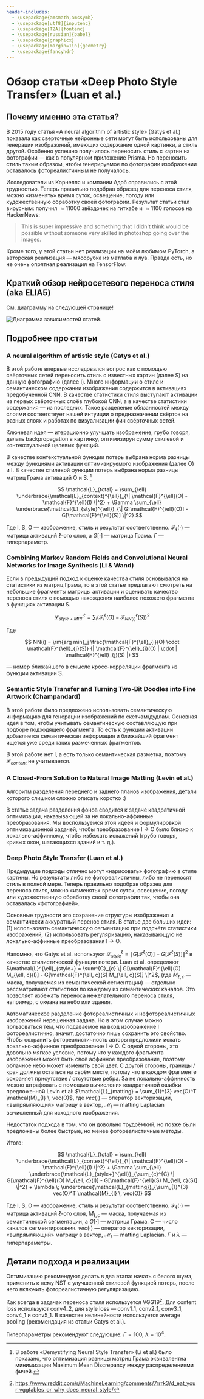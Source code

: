 ```yaml
---
header-includes:
  - \usepackage{amsmath,amssymb}
  - \usepackage[utf8]{inputenc}
  - \usepackage[T2A]{fontenc}
  - \usepackage[russian]{babel}
  - \usepackage{graphicx}
  - \usepackage[margin=1in]{geometry}
  - \usepackage{fancyhdr}
---
```


# Обзор статьи «Deep Photo Style Transfer» (Luan et al.)

## Почему именно эта статья?

В 2015 году статья «A neural algorithm of artistic style» (Gatys et al.) показала как сверточные нейронные сети могут быть использованы для генерации изображений, имеющих содержание одной картинки, а стиль другой. Особенно успешно получилось переносить стиль с картин на фотографии — как в популярном приложение Prisma. Но переносить стиль таким образом, чтобы генерируемое по фотографии изображении оставалось фотореалистичным не получалось.

Исследователи из Корнелля и компании Адоб справились с этой трудностью. Теперь правильно подобрав образец для переноса стиля, можно «изменять» время суток, освещение, погоду или художественную обработку своей фотографии. Результат статьи стал вирусным: получил $\approx 11000$ звёздочек на гитхабе и $\approx 1100$ голосов на HackerNews:

> This is super impressive and something that I didn't think would be possible without someone very skilled in photoshop going over the images.

Кроме того, у этой статьи нет реализации на моём любимом PyTorch, а авторская реализация — мясорубка из матлаба и луа. Правда есть, но не очень опрятная реализация на TensorFlow.

## Краткий обзор нейросетевого переноса стиля (aka ELIA5)

См. диаграмму на следующей странице! 

![Диаграмма зависимостей статей.](paper-dependencies.png)

## Подробнее про статьи

### A neural algorithm of artistic style (Gatys et al.)

В этой работе впервые исследовался вопрос как с помощью свёрточных сетей переносить стиль с известных картин (далее S) на данную фотографию (далее I). Много информации о стиле и семантическом содержании изображения содержится в активациях предобученной CNN. В качестве статистики стиля выступают активации из первых свёрточных слоёв глубокой CNN, а в качестве статистики содержания — из последних. Такое разделение обязанностей между слоями соответствует нашей интуиции о предназначении свёрток на разных слоях и работах по визуализации фич свёрточных сетей.  

Ключевая идея — итерационно улучшать изображение, грубо говоря, делать backpropagation в картинку, оптимизируя сумму стилевой и контекстуальной целевых функций.

В качестве контекстуальной функции потерь выбрана норма разницы между функциями активации оптимизируемого изображения (далее O) и I. В качестве стилевой функции потерь выбрана норма разницы матриц Грама активаций O и S. [^1]

$$
\mathcal{L}_{total} = 
\sum_{\ell} \underbrace{\mathcal{L}_{context}^{\ell}}_{\| \mathcal{F}^{\ell}(O) - \mathcal{F}^{\ell}(I) \|^2}
+
\Gamma \sum_{\ell} \underbrace{\mathcal{L}_{style}^{\ell}}_{\| G[\mathcal{F}^{\ell}(O)] - G[\mathcal{F}^{\ell}(S)] \|^2}
$$

Где I, S, O — изображение, стиль и результат соответственно. $\mathcal{F}_{\ell}(\cdot)$ — матрица активаций $\ell$-ого слоя, а $G[\cdot]$ — матрица Грама. $\Gamma$ — гиперпараметр. 

### Combining Markov Random Fields and Convolutional Neural Networks for Image Synthesis (Li & Wand)

Если в предыдущий подход к оценке качества стиля основывался на статистики из матриц Грама, то в этой статье предлагают смотреть на небольшие фрагменты матрицы активации и оценивать качество переноса стиля с помощью нахождения наиболее похожего фрагмента в функциях активации S.

$$
\mathcal{L}^{\ell}_{style+MRF} = \sum_i \left( \mathcal{F}^{\ell}_{i}(O) - \mathcal{F}^{\ell}_{NN(i)}(S) \right)^2
$$

Где 

$$ NN(i) =
\rm{arg min}_j
\frac{\mathcal{F}^{\ell}_{i}(O) \cdot \mathcal{F}^{\ell}_{j}(S)}
{| \mathcal{F}^{\ell}_{i}(O) | \cdot | \mathcal{F}^{\ell}_{j}(S) |}
$$ 

— номер ближайшего в смысле кросс-корреляции фрагмента из функции активации S.

### Semantic Style Transfer and Turning Two-Bit Doodles into Fine Artwork (Champandard)

В этой работе было предложено использовать семантическую информацию для генерации изображений по скетчам/дудлам. Основная идея в том, чтобы учитывать семантическую составляющую при подборе подходящего фрагмента. То есть к функции активации добавляется семантическая информация и ближайший фрагмент ищется уже среди таких размеченных фрагментов.

В этой работе нет I, а есть только семантическая разметка, поэтому $\mathcal{L}_{content}$ не учитывается.

### A Closed-From Solution to Natural Image Matting (Levin et al.)

Алгоритм разделения переднего и заднего планов изображения, детали которого слишком сложно описать коротко :)

В статье задача разделения фонов сводится к задаче квадратичной оптимизации, наказывающей за не локально-аффинные преобразования. Мы воспользуемся этой идеей и формулировкой оптимизационной задачей, чтобы преобразование I → O было близко к локально-аффинному, чтобы избежать искажений (грубо говоря, кривых окон, шатающихся зданий и т. д.). 

### Deep Photo Style Transfer (Luan et al.)

Предыдущие подходы отлично могут «нарисовать» фотографию в стиле картины. Но результаты либо не фотореалистичны, либо не переносят стиль в полной мере. Теперь правильно подобрав образец для переноса стиля, можно «изменять» время суток, освещение, погоду или художественную обработку своей фотографии так, чтобы она оставалась «фотографией».

Основные трудности это сохранение структуры изображения и семантически аккуратный перенос стиля. В статье две больших идеи: (1) использовать семантическую сегментацию при подсчёте статистики изображений, (2) использовать регуляризацию, наказывающую не локально-аффинные преобразования I → O.

Напомню, что Gatys et al. используют $\mathcal{L}^{\ell}_{style} = \| G[\mathcal{F}^{\ell}(O)] - G[\mathcal{F}^{\ell}(S)] \|^2$ в качестве стилистической функции потери. Luan et al. определяют $\mathcal{L}^{\ell}_{style+} = \sum^{C}_{c} \| G[\mathcal{F}^{\ell}(O) M_{\ell, c}(I)] - G[\mathcal{F}^{\ell, c}(S) M_{\ell, c}(S)] \|^2$, (где $M_{\ell, c}$ — маска, получаемая из семантической сегментации) — отдельно рассматривают статистики по каждому из семантических каналов. Это позволяет избежать переноса нежелательного переноса стиля, например, с океана на небо или здания.

Автоматическое разделение фотореалистичных и нефотореалистичных изображений нерешенная задача. Но в этом случае можно пользоваться тем, что подаваемое на вход изображение I фотореалистично, значит, достаточно лишь сохранить это свойство. Чтобы сохранить фотореалистичность авторы предложили искать локально-аффинное преобразование I → O. С одной стороны, это довольно мягкое условие, потому что у каждого фрагмента изображения может быть своё аффинное преобразование, поэтому облачное небо может изменить свой цвет. С другой стороны, границы / края должны остаться на своём месте, потому что в каждом фрагменте сохраняет присутствие / отсутствие ребра. За не локально-аффинность можно штрафовать с помощью вычисления квадратичной ошибки предложенной Levin et al: $\mathcal{L}_{matting} = \sum_{1}^{3} vec(O)^T \mathcal{M}_{I} \, vec(O)$, где $vec(\cdot)$ — оператор векторизации, «выпрямляющий» матрицу в вектор, $\mathcal{M}_{I}$ — matting Laplacian вычисленный для исходного изображения.

Недостаток подхода в том, что он довольно трудоёмкий, но позже были предложены более быстрые, но менее фотореалистичные методы. 

Итого:

$$
\mathcal{L}_{total} = 
\sum_{\ell} \underbrace{\mathcal{L}_{context}^{\ell}}_{\| \mathcal{F}^{\ell}(O) - \mathcal{F}^{\ell}(I) \|^2}
+
\Gamma \sum_{\ell} \underbrace{\mathcal{L}_{style+}^{\ell}}_{\sum_{c}^{C} \| G[\mathcal{F}^{\ell}(O) M_{\ell, c}(I)] - G[\mathcal{F}^{\ell}(S) M_{\ell, c}(S)] \|^2}
+
\lambda \; \underbrace{\mathcal{L}_{matting}}_{\sum_{1}^{3} vec(O)^T \mathcal{M}_{I} \, vec(O)}
$$

Где I, S, O — изображение, стиль и результат соответственно. $\mathcal{F}_{\ell}(\cdot)$ — матрица активаций $\ell$-ого слоя, $M_{\ell, c}$ — маска, получаемая из семантической сегментации, а $G[\cdot]$ — матрица Грама. C — число каналов сегментирования. $vec(\cdot)$ — оператор векторизации, «выпрямляющий» матрицу в вектор, $\mathcal{M}_{I}$ — matting Laplacian. $\Gamma$ и $\lambda$ — гиперпараметры.

## Детали подхода и реализации

Оптимизацию рекомендуют делать в два этапа: начать с белого шума, применить к нему NST с улучшенной стилевой функцией потерь, после чего включить фотореалистичную регуляризацию.

Как всегда в задачах переноса стиля используется VGG19[^2]. Для content loss используют conv4_2, для style loss — conv1_1, conv2_1, conv3_1, conv4_1 и conv5_1. В качестве нелинейности используется average pooling (рекомендация из статьи Gatys et al.).

Гиперпараметры рекомендуют следующие: $\Gamma = 100$, $\lambda = 10^4$.


[^1]: В работе «Demystifying Neural Style Transfer» (Li et al.) было показано, что оптимизация разницы матриц Грама  эквивалентна минимизации Maximum Mean Discrepancy между распределениями фичей.

[^2]: https://www.reddit.com/r/MachineLearning/comments/7rrrk3/d_eat_your_vggtables_or_why_does_neural_style/